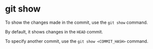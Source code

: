# git show

To show the changes made in the commit, use the `git show` command.

By default, it shows changes in the `HEAD` commit.

To specify another commit, use the `git show <COMMIT_HASH>` command.
